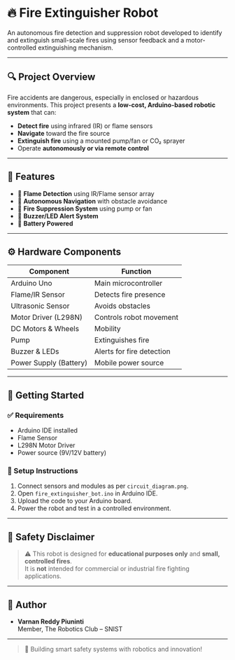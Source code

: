 # 🔥 Fire Extinguisher Robot

An autonomous fire detection and suppression robot developed to identify and extinguish small-scale fires using sensor feedback and a motor-controlled extinguishing mechanism.

---

## 🔍 Project Overview

Fire accidents are dangerous, especially in enclosed or hazardous environments. This project presents a **low-cost, Arduino-based robotic system** that can:

- **Detect fire** using infrared (IR) or flame sensors  
- **Navigate** toward the fire source  
- **Extinguish fire** using a mounted pump/fan or CO₂ sprayer  
- Operate **autonomously or via remote control**

---

## 🧠 Features

- 🔎 **Flame Detection** using IR/Flame sensor array
- 🧭 **Autonomous Navigation** with obstacle avoidance
- 💨 **Fire Suppression System** using pump or fan
- 🚨 **Buzzer/LED Alert System**
- 🔋 **Battery Powered**

---

## ⚙️ Hardware Components

| Component            | Function                                 |
|---------------------|------------------------------------------|
| Arduino Uno          | Main microcontroller                    |
| Flame/IR Sensor      | Detects fire presence                   |
| Ultrasonic Sensor    | Avoids obstacles                        |
| Motor Driver (L298N) | Controls robot movement                 |
| DC Motors & Wheels   | Mobility                                |
| Pump                 | Extinguishes fire                       |
| Buzzer & LEDs        | Alerts for fire detection               |
| Power Supply (Battery)| Mobile power source                    |

---

## 🚀 Getting Started

### ✅ Requirements

- Arduino IDE installed
- Flame Sensor
- L298N Motor Driver
- Power source (9V/12V battery)

### 🔧 Setup Instructions

1. Connect sensors and modules as per `circuit_diagram.png`.
2. Open `fire_extinguisher_bot.ino` in Arduino IDE.
3. Upload the code to your Arduino board.
4. Power the robot and test in a controlled environment.

---

## 🔐 Safety Disclaimer

> ⚠️ This robot is designed for **educational purposes only** and **small, controlled fires**.  
> It is **not** intended for commercial or industrial fire fighting applications.

---


## 👤 Author
- **Varnan Reddy Piuninti**  
  Member, The Robotics Club – SNIST  
---

> 🚒 Building smart safety systems with robotics and innovation!

